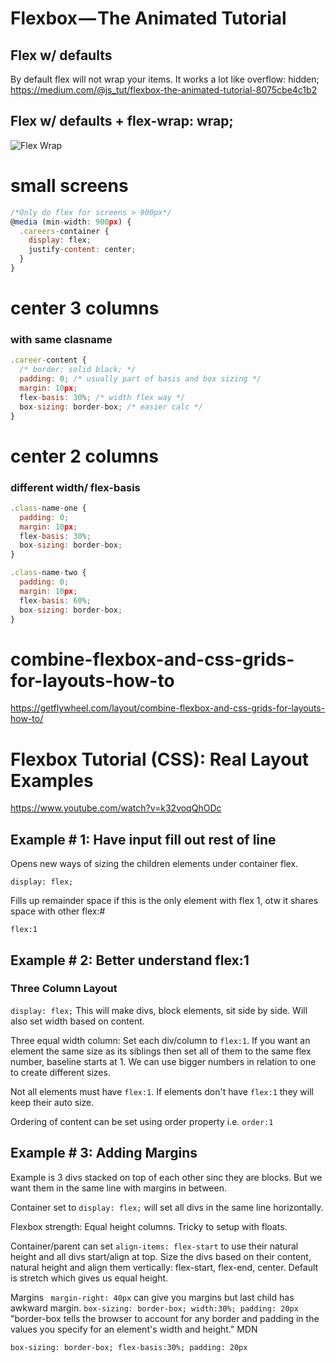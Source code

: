 # Flexbox — The Animated Tutorial
## Flex w/ defaults 
By default flex will not wrap your items. It works a lot like overflow: hidden;
https://medium.com/@js_tut/flexbox-the-animated-tutorial-8075cbe4c1b2

## Flex w/ defaults + flex-wrap: wrap;
![Flex Wrap](https://cdn-images-1.medium.com/max/1000/1*4hLqiU88qnEh1ATONlCXXA.gif)

# small screens
```js
/*Only do flex for screens > 900px*/
@media (min-width: 900px) {
  .careers-container {
    display: flex;
    justify-content: center;
  }
}

```
# center 3 columns 
### with same clasname
```js
.career-content {
  /* border: solid black; */
  padding: 0; /* usually part of basis and box sizing */
  margin: 10px;
  flex-basis: 30%; /* width flex way */
  box-sizing: border-box; /* easier calc */
}
```

# center 2 columns
### different width/ flex-basis

```js
.class-name-one {
  padding: 0; 
  margin: 10px;
  flex-basis: 30%; 
  box-sizing: border-box;
}

.class-name-two {
  padding: 0; 
  margin: 10px;
  flex-basis: 60%; 
  box-sizing: border-box;
}
```


# combine-flexbox-and-css-grids-for-layouts-how-to
https://getflywheel.com/layout/combine-flexbox-and-css-grids-for-layouts-how-to/

# Flexbox Tutorial (CSS): Real Layout Examples
https://www.youtube.com/watch?v=k32voqQhODc

##  Example # 1: Have input fill out rest of line

Opens new ways of sizing the children elements under container flex.

```display: flex;```

Fills up remainder space if this is the only element with flex 1, otw it shares space with other flex:#

```flex:1```

##  Example # 2: Better understand flex:1
### Three Column Layout

```display: flex;``` This will make divs, block elements, sit side by side. Will also set width based on content.
 
 Three equal width column: Set each div/column to ```flex:1```. If you want an element the same size as its siblings then set all of them to the same flex number, baseline starts at 1. We can use bigger numbers in relation to one to create different sizes.
 
 Not all elements must have ```flex:1```. If elements don't have ```flex:1``` they will keep their auto size.

Ordering of content can be set using order property i.e. ```order:1```

##  Example # 3: Adding Margins
Example is 3 divs stacked on top of each other sinc they are blocks. But we want them in the same line with margins in between.

Container set to ```display: flex;``` will set all divs in the same line horizontally.

Flexbox strength: Equal height columns. Tricky to setup with floats.

Container/parent can set ``` align-items: flex-start ``` to use their natural height and all divs start/align at top. Size the divs based on their content, natural height and align them vertically: flex-start, flex-end, center. Default is stretch which gives us equal height.

Margins
``` margin-right: 40px``` can give you margins but last child has awkward margin.
```box-sizing: border-box; width:30%; padding: 20px``` "border-box tells the browser to account for any border and padding in the values you specify for an element's width and height." MDN

```box-sizing: border-box; flex-basis:30%; padding: 20px```
